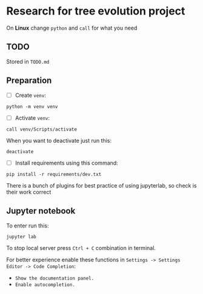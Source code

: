 # Research for tree evolution project

On **Linux** change `python` and `call` for what you need

## TODO

Stored in `TODO.md`

## Preparation
- [ ] Create `venv`:
```
python -m venv venv
```
- [ ] Activate `venv`:
```
call venv/Scripts/activate
```
When you want to deactivate just run this:
```
deactivate
```
- [ ] Install requirements using this command:
```
pip install -r requirements/dev.txt
```
There is a bunch of plugins for best practice of using jupyterlab, so check is their work correct

## **Jupyter notebook**

To enter run this:
```
jupyter lab
```
To stop local server press `Ctrl + C` combination in terminal.

For better experience enable these functions in `Settings -> Settings Editor -> Code Completion`:
- `Show the documentation panel.`
- `Enable autocompletion.`
